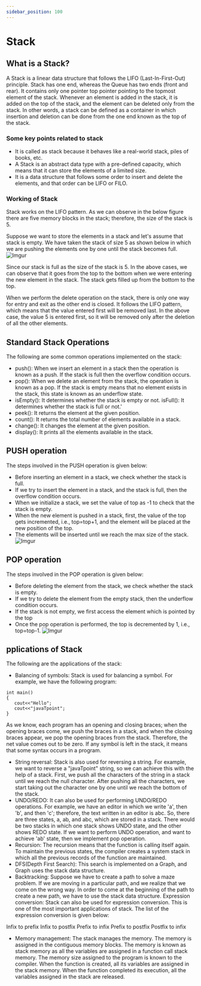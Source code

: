 ```yaml
---
sidebar_position: 100
---
```

# Stack

## What is a Stack?
A Stack is a linear data structure that follows the LIFO (Last-In-First-Out) principle. Stack has one end, whereas the Queue has two ends (front and rear). It contains only one pointer top pointer pointing to the topmost element of the stack. Whenever an element is added in the stack, it is added on the top of the stack, and the element can be deleted only from the stack. In other words, a stack can be defined as a container in which insertion and deletion can be done from the one end known as the top of the stack.

### Some key points related to stack
- It is called as stack because it behaves like a real-world stack, piles of books, etc.
- A Stack is an abstract data type with a pre-defined capacity, which means that it can store the elements of a limited size.
- It is a data structure that follows some order to insert and delete the elements, and that order can be LIFO or FILO.

### Working of Stack
Stack works on the LIFO pattern. As we can observe in the below figure there are five memory blocks in the stack; therefore, the size of the stack is 5.

Suppose we want to store the elements in a stack and let's assume that stack is empty. We have taken the stack of size 5 as shown below in which we are pushing the elements one by one until the stack becomes full.
![Imgur](https://i.imgur.com/mmT9MEg.png)

Since our stack is full as the size of the stack is 5. In the above cases, we can observe that it goes from the top to the bottom when we were entering the new element in the stack. The stack gets filled up from the bottom to the top.

When we perform the delete operation on the stack, there is only one way for entry and exit as the other end is closed. It follows the LIFO pattern, which means that the value entered first will be removed last. In the above case, the value 5 is entered first, so it will be removed only after the deletion of all the other elements.

## Standard Stack Operations
The following are some common operations implemented on the stack:

- push(): When we insert an element in a stack then the operation is known as a push. If the stack is full then the overflow condition occurs.
- pop(): When we delete an element from the stack, the operation is known as a pop. If the stack is empty means that no element exists in the stack, this state is known as an underflow state.
- isEmpty(): It determines whether the stack is empty or not.
isFull(): It determines whether the stack is full or not.'
- peek(): It returns the element at the given position.
- count(): It returns the total number of elements available in a stack.
- change(): It changes the element at the given position.
- display(): It prints all the elements available in the stack.

## PUSH operation
The steps involved in the PUSH operation is given below:
- Before inserting an element in a stack, we check whether the stack is full.
- If we try to insert the element in a stack, and the stack is full, then the overflow condition occurs.
- When we initialize a stack, we set the value of top as -1 to check that the stack is empty.
- When the new element is pushed in a stack, first, the value of the top gets incremented, i.e., top=top+1, and the element will be placed at the new position of the top.
- The elements will be inserted until we reach the max size of the stack.
![Imgur](https://i.imgur.com/Q26VmWy.png)

## POP operation
The steps involved in the POP operation is given below:
- Before deleting the element from the stack, we check whether the stack is empty.
- If we try to delete the element from the empty stack, then the underflow condition occurs.
- If the stack is not empty, we first access the element which is pointed by the top
- Once the pop operation is performed, the top is decremented by 1, i.e., top=top-1.
![Imgur](https://i.imgur.com/0fFK2rr.png)

## pplications of Stack
The following are the applications of the stack:
- Balancing of symbols: Stack is used for balancing a symbol. For example, we have the following program:
```
int main()  
{  
   cout<<"Hello";  
   cout<<"javaTpoint";  
}  
```
As we know, each program has an opening and closing braces; when the opening braces come, we push the braces in a stack, and when the closing braces appear, we pop the opening braces from the stack. Therefore, the net value comes out to be zero. If any symbol is left in the stack, it means that some syntax occurs in a program.

- String reversal: Stack is also used for reversing a string. For example, we want to reverse a "javaTpoint" string, so we can achieve this with the help of a stack.
First, we push all the characters of the string in a stack until we reach the null character.
After pushing all the characters, we start taking out the character one by one until we reach the bottom of the stack.
- UNDO/REDO: It can also be used for performing UNDO/REDO operations. For example, we have an editor in which we write 'a', then 'b', and then 'c'; therefore, the text written in an editor is abc. So, there are three states, a, ab, and abc, which are stored in a stack. There would be two stacks in which one stack shows UNDO state, and the other shows REDO state.
If we want to perform UNDO operation, and want to achieve 'ab' state, then we implement pop operation.
- Recursion: The recursion means that the function is calling itself again. To maintain the previous states, the compiler creates a system stack in which all the previous records of the function are maintained.
- DFS(Depth First Search): This search is implemented on a Graph, and Graph uses the stack data structure.
- Backtracking: Suppose we have to create a path to solve a maze problem. If we are moving in a particular path, and we realize that we come on the wrong way. In order to come at the beginning of the path to create a new path, we have to use the stack data structure.
Expression conversion: Stack can also be used for expression conversion. This is one of the most important applications of stack. The list of the expression conversion is given below:

Infix to prefix
Infix to postfix
Prefix to infix
Prefix to postfix
Postfix to infix

- Memory management: The stack manages the memory. The memory is assigned in the contiguous memory blocks. The memory is known as stack memory as all the variables are assigned in a function call stack memory. The memory size assigned to the program is known to the compiler. When the function is created, all its variables are assigned in the stack memory. When the function completed its execution, all the variables assigned in the stack are released.
